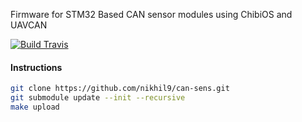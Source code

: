 Firmware for STM32 Based CAN sensor modules using ChibiOS and UAVCAN

[![Build Travis](https://travis-ci.org/nikhil9/can-sens.svg?branch=master)](https://travis-ci.org/nikhil9/can-sens)

#### Instructions

```bash
git clone https://github.com/nikhil9/can-sens.git
git submodule update --init --recursive
make upload
```

